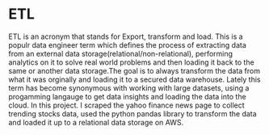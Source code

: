 # ETL
ETL is an acronym that stands for Export, transform and load. This is a populr data engineer term which defines the process of extracting data from an external data storage(relational/non-relational), performing analytics on it to solve real world problems and then loading it back to the same or another data storage.The goal is to always transform the data from what it was orginally and loading it to a secured data warehouse. Lately this term has become synonymous with working with large datasets, using a progamming langauge to get data insights and loading the data into the cloud. 
In this project. I scraped the yahoo finance news page to collect trending stocks data, used the python pandas library to transform the data and loaded it up to a relational data storage on AWS.
